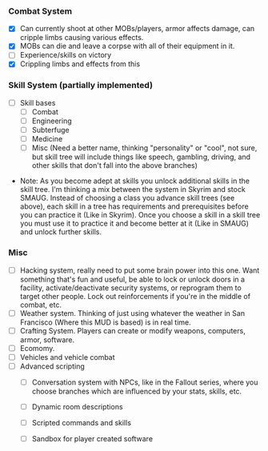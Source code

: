 ### Combat System
  * [x] Can currently shoot at other MOBs/players, armor affects damage, can cripple limbs causing various effects.
  * [x] MOBs can die and leave a corpse with all of their equipment in it. 
  * [ ] Experience/skills on victory
  * [x] Crippling limbs and effects from this
  
### Skill System (partially implemented)
  * [ ] Skill bases
      * [ ] Combat
      * [ ] Engineering
      * [ ] Subterfuge
      * [ ] Medicine
      * [ ] Misc (Need a better name, thinking "personality" or "cool", not sure, but skill tree will include things like speech, gambling, driving, and other skills that don't fall into the above branches)
  * Note: As you become adept at skills you unlock additional skills in the skill tree. I'm thinking a mix between the system in Skyrim and stock SMAUG. Instead of choosing a class you advance skill trees (see above), each skill in a tree has requirements and prerequisites before you can practice it (Like in Skyrim). Once you choose a skill in a skill tree you must use it to practice it and become better at it (Like in SMAUG) and unlock further skills.

### Misc
  * [ ] Hacking system, really need to put some brain power into this one. Want something that's fun and useful, be able to lock or unlock doors in a facility, activate/deactivate security systems, or reprogram them to target other people. Lock out reinforcements if you're in the middle of combat, etc.
  * [ ] Weather system. Thinking of just using whatever the weather in San Francisco (Where this MUD is based) is in real time.
  * [ ] Crafting System. Players can create or modify weapons, computers, armor, software.
  * [ ] Ecomomy.
  * [ ] Vehicles and vehicle combat
  * [ ] Advanced scripting
    * [ ]  Conversation system with NPCs, like in the Fallout series, where you choose branches which are influenced by your stats, skills, etc.
    * [ ]  Dynamic room descriptions
    * [ ]  Scripted commands and skills
    * [ ]  Sandbox for player created software
    
